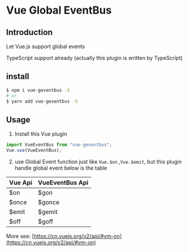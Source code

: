 # Vue Global EventBus

## Introduction

Let Vue.js support global events

TypeScript support already (actually this plugin is written by TypeScript)

## install

```bash
$ npm i vue-geventbus -S
# or
$ yarn add vue-geventbus -S
```

## Usage

1.  Install this Vue plugin

```js
import VueEventBus from "vue-geventbus";
Vue.use(VueEventBus);
```

2.  use Global Event function
    just like `Vue.$on` ,`Vue.$emit`, but this plugin handle global event
    below is the table

| Vue Api | VueEventBus Api |
| ------- | --------------- |
| $on     | $gon            |
| $once   | $gonce          |
| $emit   | $gemit          |
| $off    | $goff           |

More see: [https://cn.vuejs.org/v2/api/#vm-on](https://cn.vuejs.org/v2/api/#vm-on)
